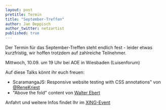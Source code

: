 ```yaml
---
layout: post
pretitle: Termin
title: "September-Treffen"
author: Jan Deppisch
author_twitter: netzartist
published: true
---
```


Der Termin für das September-Treffen steht endlich fest - leider etwas kurzfristig, wir hoffen trotzdem auf zahlreiche Teilnehmer. 

Mittwoch, 10.09. um 19 Uhr bei AOE in Wiesbaden (Luisenforum)

Auf diese Talks könnt ihr euch freuen:

- ScaramangaJS: Responsive website testing with CSS annotations" von [@ReneKriest](http://twitter.com/ReneKriest)
- "Above the fold" content von [Walter Ebert](https://twitter.com/wltrd)

Anfahrt und weitere Infos findet Ihr im [XING-Event](https://www.xing.com/events/september-treffen-frontend-usergroup-rheinmain-1446699)
